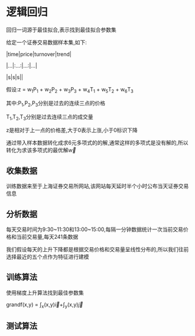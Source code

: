 逻辑回归
===

回归一词源于最佳拟合,表示找到最佳拟合参数集

给定一个证券交易数据样本集,如下:

|time|price|turnover|trend|

|...|:...:|...:|...|

|s|s|s||

假设:z = w<sub>1</sub>P<sub>1</sub> + 
w<sub>2</sub>P<sub>2</sub> + 
w<sub>3</sub>P<sub>3</sub> +
w<sub>4</sub>T<sub>1</sub> + 
w<sub>5</sub>T<sub>2</sub> + 
w<sub>6</sub>T<sub>3</sub> 

其中:P<sub>1</sub>,P<sub>2</sub>,P<sub>3</sub>分别是过去的连续三点的价格

T<sub>1</sub>,T<sub>2</sub>,T<sub>3</sub>分别是过去连续三点的成交量

z是相对于上一点的价格差,大于0表示上涨,小于0标识下降

通过带入样本数据转化成求6元多项式的的解,通常这样的多项式是没有解的,所以转化为求该多项式的最优解$\vec{w}$

收集数据
---

训练数据来至于上海证券交易所网站,该网站每天延时半个小时公布当天证券交易信息

分析数据
---

每天交易时间为9:30~11:30和13:00~15:00,每隔一分钟数据统计一次当前交易价格和当前交易量,每天241条数据

我们假设每天的上升下降都是根据交易价格和交易量呈线性分布的,所以我们往前选择最近的五个点作为特征进行建模

训练算法
---

使用梯度上升算法找到最佳参数集

grandf(x,y) = &int;<sub>x</sub>(x,y)$\vec{i}$+&int;<sub>y</sub>(x,y)$\vec{j}$

测试算法
---